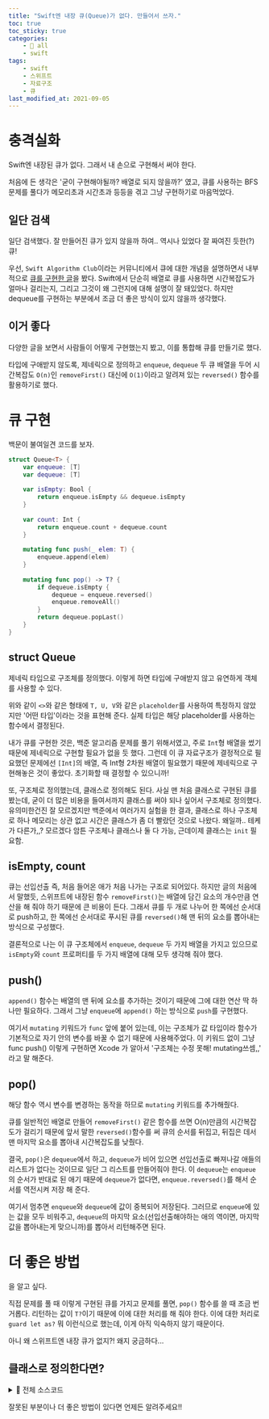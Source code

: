 ```yaml
---
title: "Swift엔 내장 큐(Queue)가 없다. 만들어서 쓰자."
toc: true
toc_sticky: true
categories:
    - 📂 all
    - swift
tags:
    - swift
    - 스위프트
    - 자료구조
    - 큐
last_modified_at: 2021-09-05
---
```


# 충격실화

Swift엔 내장된 큐가 없다. 그래서 내 손으로 구현해서 써야 한다.

처음에 든 생각은 '굳이 구현해야될까? 배열로 되지 않을까?' 였고, 큐를 사용하는 BFS 문제를 풀다가 메모리초과 시간초과 등등을 겪고 그냥 구현하기로 마음먹었다.

## 일단 검색

일단 검색했다. 잘 만들어진 큐가 있지 않을까 하여.. 역시나 있었다 잘 짜여진 듯한(?) 큐!

우선, `Swift Algorithm Club`이라는 커뮤니티에서 큐에 대한 개념을 설명하면서 내부적으로 [큐를 구현한 글](https://github.com/raywenderlich/swift-algorithm-club/tree/master/Queue)을 봤다. Swift에서 단순히 배열로 큐를 사용하면 시간복잡도가 얼마나 걸리는지, 그리고 그것이 왜 그런지에 대해 설명이 잘 돼있었다. 하지만 dequeue를 구현하는 부분에서 조금 더 좋은 방식이 있지 않을까 생각했다.

## 이거 좋다

다양한 글을 보면서 사람들이 어떻게 구현했는지 봤고, 이를 통합해 큐를 만들기로 했다.

타입에 구애받지 않도록, 제네릭으로 정의하고 `enqueue`, `dequeue` 두 큐 배열을 두어 시간복잡도 `O(n)`인 `removeFirst()` 대신에 `O(1)`이라고 알려져 있는 `reversed()` 함수를 활용하기로 했다.

# 큐 구현

백문이 불여일견 코드를 보자.

```swift
struct Queue<T> {
    var enqueue: [T]
    var dequeue: [T]
    
    var isEmpty: Bool {
        return enqueue.isEmpty && dequeue.isEmpty
    }
    
    var count: Int {
        return enqueue.count + dequeue.count
    }
    
    mutating func push(_ elem: T) {
        enqueue.append(elem)
    }
    
    mutating func pop() -> T? {
        if dequeue.isEmpty {
            dequeue = enqueue.reversed()
            enqueue.removeAll()
        }
        return dequeue.popLast()
    }
}
```

## struct Queue<T>

제네릭 타입으로 구조체를 정의했다. 이렇게 하면 타입에 구애받지 않고 유연하게 객체를 사용할 수 있다.

위와 같이 `<>`와 같은 형태에 `T, U, V`와 같은 `placeholder`를 사용하여 특정하지 않았지만 '어떤 타입'이라는 것을 표현해 준다. 실제 타입은 해당 placeholder를 사용하는 함수에서 결정된다.

내가 큐를 구현한 것은, 백준 알고리즘 문제를 풀기 위해서였고, 주로 `Int`형 배열을 썼기 때문에 제네릭으로 구현할 필요가 없을 듯 했다. 그런데 이 큐 자료구조가 결정적으로 필요했던 문제에선 `[Int]`의 배열, 즉 Int형 2차원 배열이 필요했기 때문에 제네릭으로 구현해놓은 것이 좋았다. 초기화할 때 결정할 수 있으니까!

또, 구조체로 정의했는데, 클래스로 정의해도 된다. 사실 맨 처음 클래스로 구현된 큐를 봤는데, 굳이 더 많은 비용을 들여서까지 클래스를 써야 되나 싶어서 구조체로 정의했다. 유의미한건진 잘 모르겠지만 백준에서 여러가지 실험을 한 결과, 클래스로 하나 구조체로 하나 메모리는 상관 없고 시간은 클래스가 좀 더 빨랐던 것으로 나왔다. 왜일까.. 테케가 다른가,,? 모르겠다 암튼 구조체나 클래스나 둘 다 가능, 근데이제 클래스는 `init` 필요함.

## isEmpty, count

큐는 선입선출 즉, 처음 들어온 애가 처음 나가는 구조로 되어있다. 하지만 글의 처음에서 말했듯, 스위프트에 내장된 함수 `removeFirst()`는 배열에 담긴 요소의 개수만큼 연산을 해 줘야 하기 때문에 큰 비용이 든다. 그래서 큐를 두 개로 나누어 한 쪽에선 순서대로 push하고, 한 쪽에선 순서대로 푸시된 큐를 `reversed()`해 맨 뒤의 요소를 뽑아내는 방식으로 구성했다.

결론적으로 나는 이 큐 구조체에서 `enqueue`, `dequeue` 두 가지 배열을 가지고 있으므로 `isEmpty`와 `count` 프로퍼티를 두 가지 배열에 대해 모두 생각해 줘야 했다.

## push()

`append()` 함수는 배열의 맨 뒤에 요소를 추가하는 것이기 때문에 그에 대한 연산 딱 하나만 필요하다. 그래서 그냥 `enqueue`에 `append()` 하는 방식으로 `push`를 구현했다.

여기서 `mutating` 키워드가 `func` 앞에 붙어 있는데, 이는 구조체가 값 타입이라 함수가 기본적으로 자기 안의 변수를 바꿀 수 없기 때문에 사용해주었다. 이 키워드 없이 그냥 func push() 이렇게 구현하면 Xcode 가 알아서 '구조체는 수정 못해! mutating쓰셈,,' 라고 말 해준다.

## pop()

해당 함수 역시 변수를 변경하는 동작을 하므로 `mutating` 키워드를 추가해줬다.

큐를 일반적인 배열로 만들어 `removeFirst()` 같은 함수를 쓰면 O(n)만큼의 시간복잡도가 걸리기 때문에 앞서 말한 `reversed()`함수를 써 큐의 순서를 뒤집고, 뒤집은 데서 맨 마지막 요소를 뽑아내 시간복잡도를 낮췄다.

결국, `pop()`은 `dequeue`에서 하고, `dequeue`가 비어 있으면 선입선출로 빠져나갈 애들의 리스트가 없다는 것이므로 일단 그 리스트를 만들어줘야 한다. 이 `dequeue`는 `enqueue`의 순서가 반대로 된 애기 때문에 `dequeue`가 없다면, `enqueue.reversed()`를 해서 순서를 역전시켜 저장 해 준다.

여기서 멈추면 `enqueue`와 `dequeue`에 값이 중복되어 저장된다. 그러므로 `enqueue`에 있는 값을 모두 비워주고, `dequeue`의 마지막 요소(선입선출해야하는 애의 역이면, 마지막 값을 뽑아내는게 맞으니까)를 뽑아서 리턴해주면 된다.

# 더 좋은 방법

을 알고 싶다.

직접 문제를 풀 때 이렇게 구현된 큐를 가지고 문제를 풀면, `pop()` 함수를 쓸 때 조금 번거롭다. 리턴하는 값이 `T?`이기 때문에 이에 대한 처리를 해 줘야 한다. 이에 대한 처리로 `guard let as?` 뭐 이런식으로 했는데, 이게 아직 익숙하지 않기 때문이다.

아니 왜 스위프트엔 내장 큐가 없지?! 왜지 궁금하다...

## 클래스로 정의한다면?

<details>
<summary>📍 전체 소스코드 </summary>
<div markdown="1">

```swift
class Queue<T> {
    var enqueue: [T]
    var dequeue: [T] = []
    
    var isEmpty: Bool {
        return enqueue.isEmpty && dequeue.isEmpty
    }
    
    var count: Int {
        return enqueue.count + dequeue.count
    }
    
    init(_ queue: [T]) {
        enqueue.self = queue
    }
    
    func push(_ elem: T) {
        enqueue.append(elem)
    }
    
    func pop() -> T? {
        if dequeue.isEmpty {
            dequeue = enqueue.reversed()
            enqueue.removeAll()
        }
        return dequeue.popLast()
    }
}
```

</div>
</details>

잘못된 부분이나 더 좋은 방법이 있다면 언제든 알려주세요!!